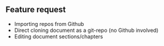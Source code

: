 ## Feature request

- Importing repos from Github
- Direct cloning document as a git-repo (no Github involved)
- Editing document sections/chapters